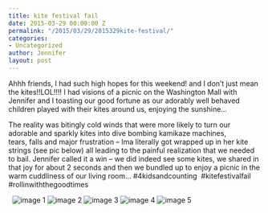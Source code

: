```yaml
---
title: kite festival fail
date: 2015-03-29 00:00:00 Z
permalink: "/2015/03/29/2015329kite-festival/"
categories:
- Uncategorized
author: Jennifer
layout: post
---
```


Ahhh friends, I&nbsp;had such high hopes for this weekend! and I&nbsp;don&#8217;t just mean the kites!!LOL!!!!&nbsp;I had visions of a&nbsp;picnic on&nbsp;the Washington Mall with Jennifer and I toasting our good fortune as our adorably well behaved children played with their kites around us, enjoying the sunshine&#8230;&nbsp;

The reality was&nbsp;bitingly cold winds that were more likely to turn our adorable and sparkly kites into dive bombing kamikaze machines, tears,&nbsp;falls and major frustration &#8211;&nbsp;Ima literally got wrapped up in her kite strings (see pic below)&nbsp;all leading to the painful realization that we needed to bail.&nbsp;Jennifer called it a win &#8211;&nbsp;we did indeed see some kites, we shared in that joy for about 2 seconds&nbsp;and then we bundled up to enjoy a picnic in the warm cuddliness of our living room&#8230; #4kidsandcounting&nbsp;&nbsp;#kitefestivalfail #rollinwiththegoodtimes&nbsp;

 
![image 1](/assets/images/2015-03-29-2015329kite-festival/2015-03-28+10.36.23.jpg)
![image 2](/assets/images/2015-03-29-2015329kite-festival/2015-03-28+10.36.26.jpg)
![image 3](/assets/images/2015-03-29-2015329kite-festival/2015-03-28+10.46.01.jpg)
![image 4](/assets/images/2015-03-29-2015329kite-festival/2015-03-28+10.48.12.jpg)
![image 5](/assets/images/2015-03-29-2015329kite-festival/2015-03-28+10.48.49.jpg)
